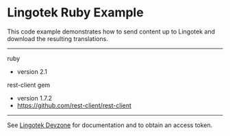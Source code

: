 Lingotek Ruby Example
=====================
This code example demonstrates how to send content up to Lingotek and download the resulting translations.

----------------------
ruby
- version 2.1

rest-client gem
- version 1.7.2
- https://github.com/rest-client/rest-client

-----------------------

See [Lingotek Devzone](http://devzone.lingotek.com/) for documentation and to obtain an access token.
